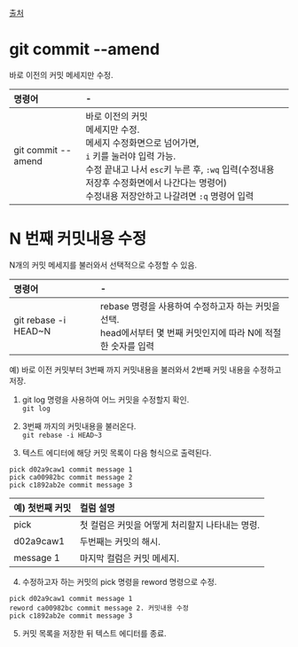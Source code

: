 [출처](http://celdee.tistory.com/808)

# git commit --amend
바로 이전의 커밋 메세지만 수정.


| 명령어 | - |
| :--------- | :--------- |
| git commit --amend | 바로 이전의 커밋 <br>메세지만 수정.<br>메세지 수정화면으로 넘어가면,<br> `i` 키를 눌러야 입력 가능.<br> 수정 끝내고 나서 `esc`키 누른 후, `:wq` 입력(수정내용 저장후 수정화면에서 나간다는 명령어)<br> 수정내용 저장안하고 나갈려면 `:q` 명령어 입력 |


# N 번째 커밋내용 수정
N개의 커밋 메세지를 불러와서 선택적으로 수정할 수 있음.


| 명령어 | - |
| :--------- | :--------- |
| git rebase -i HEAD~N |  rebase 명령을 사용하여 수정하고자 하는 커밋을 선택.<br> head에서부터 몇 번째 커밋인지에 따라 N에 적절한 숫자를 입력 |

예) 바로 이전 커밋부터 3번째 까지 커밋내용을 불러와서 2번째 커밋 내용을 수정하고 저장.

1. git log 명령을 사용하여 어느 커밋을 수정할지 확인.<br>
`git log`

2. 3번째 까지의 커밋내용을 불러온다.<br>
`git rebase -i HEAD~3`

3. 텍스트 에디터에 해당 커밋 목록이 다음 형식으로 출력된다.<br>
```
pick d02a9caw1 commit message 1
pick ca00982bc commit message 2
pick c1892ab2e commit message 3
```
| 예) 첫번째 커밋 | 컬럼 설명 |
| :--------- | :--------- |
| pick | 첫 컬럼은 커밋을 어떻게 처리할지 나타내는 명령.  |
| d02a9caw1 |  두번째는 커밋의 해시. |
| message 1 |  마지막 컬럼은 커밋 메세지. |


4. 수정하고자 하는 커밋의 pick 명령을 reword 명령으로 수정.
```
pick d02a9caw1 commit message 1
reword ca00982bc commit message 2. 커밋내용 수정
pick c1892ab2e commit message 3
```

5. 커밋 목록을 저장한 뒤 텍스트 에디터를 종료.

